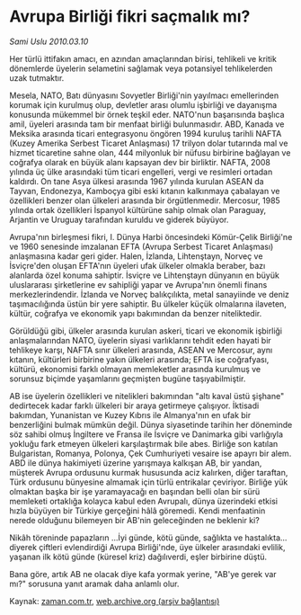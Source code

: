 # Avrupa Birliği fikri saçmalık mı?

*Sami Uslu 2010.03.10*

<tr><td class="metin" colspan="2" style="padding-top: 20px; padding-left: 5px; ">Her türlü ittifakın amacı, en azından amaçlarından birisi, tehlikeli ve kritik dönemlerde üyelerin selametini sağlamak veya potansiyel tehlikelerden uzak tutmaktır.</td></tr><tr><td class="metin" colspan="2" style="padding-top: 20px; padding-left: 5px; "><p>Mesela, NATO, Batı dünyasını Sovyetler Birliği'nin yayılmacı emellerinden korumak için kurulmuş olup, devletler arası olumlu işbirliği ve dayanışma konusunda mükemmel bir örnek teşkil eder. NATO'nun başarısında başlıca amil, üyeleri arasında tam bir menfaat birliği bulunmasıdır. ABD, Kanada ve Meksika arasında ticari entegrasyonu öngören 1994 kuruluş tarihli NAFTA (Kuzey Amerika Serbest Ticaret Anlaşması) 17 trilyon dolar tutarında mal ve hizmet ticaretine sahne olan, 444 milyonluk bir nüfusu birbirine bağlayan ve coğrafya olarak en büyük alanı kapsayan dev bir birliktir. NAFTA, 2008 yılında üç ülke arasındaki tüm ticari engelleri, vergi ve resimleri ortadan kaldırdı. On tane Asya ülkesi arasında 1967 yılında kurulan ASEAN da Tayvan, Endonezya, Kamboçya gibi eski kıtanın kalkınmaya çabalayan ve özellikleri benzer olan ülkeleri arasında bir örgütlenmedir. Mercosur, 1985 yılında ortak özellikleri İspanyol kültürüne sahip olmak olan Paraguay, Arjantin ve Uruguay tarafından kuruldu ve giderek büyüyor. 
<p> Avrupa'nın birleşmesi fikri, I. Dünya Harbi öncesindeki Kömür-Çelik Birliği'ne ve 1960 senesinde imzalanan EFTA (Avrupa Serbest Ticaret Anlaşması) anlaşmasına kadar geri gider. Halen, İzlanda, Lihtenştayn, Norveç ve İsviçre'den oluşan EFTA'nın üyeleri ufak ülkeler olmakla beraber, bazı alanlarda özel konuma sahiptir. İsviçre ve Lihtenştayn dünyanın en büyük uluslararası şirketlerine ev sahipliği yapar ve Avrupa'nın önemli finans merkezlerindendir. İzlanda ve Norveç balıkçılıkta, metal sanayiinde ve deniz taşımacılığında üstün bir yere sahiptir. Bu ülkeler küçük olmalarına ilaveten, kültür, coğrafya ve ekonomik yapı bakımından da benzer niteliktedir.
<p> Görüldüğü gibi, ülkeler arasında kurulan askeri, ticari ve ekonomik işbirliği anlaşmalarından NATO, üyelerin siyasi varlıklarını tehdit eden hayati bir tehlikeye karşı, NAFTA sınır ülkeleri arasında, ASEAN ve Mercosur, aynı kıtanın, kültürleri birbirine yakın ülkeleri arasında; EFTA ise coğrafyası, kültürü, ekonomisi farklı olmayan memleketler arasında kurulmuş ve sorunsuz biçimde yaşamlarını geçmişten bugüne taşıyabilmiştir.
<p> AB ise üyelerin özellikleri ve nitelikleri bakımından "altı kaval üstü şişhane" dedirtecek kadar farklı ülkeleri bir araya getirmeye çalışıyor. İktisadi bakımdan, Yunanistan ve Kuzey Kıbrıs ile Almanya'nın en ufak bir benzerliğini bulmak mümkün değil. Dünya siyasetinde tarihin her döneminde söz sahibi olmuş İngiltere ve Fransa ile İsviçre ve Danimarka gibi varlığıyla yokluğu fark etmeyen ülkeleri karşılaştırmak bile abes. Birliğe son katılan Bulgaristan, Romanya, Polonya, Çek Cumhuriyeti vesaire ise apayrı bir alem. ABD ile dünya hakimiyeti üzerine yarışmaya kalkışan AB, bir yandan, müşterek Avrupa ordusunu kurmak hususunda aciz kalırken, diğer taraftan, Türk ordusunu bünyesine almamak için türlü entrikalar çeviriyor. Birliğe yük olmaktan başka bir işe yaramayacağı en başından belli olan bir sürü memleketi ortaklığa kolayca kabul eden Avrupalı, dünya üzerindeki etkisi hızla büyüyen bir Türkiye gerçeğini hâlâ göremedi. Kendi menfaatinin nerede olduğunu bilemeyen bir AB'nin geleceğinden ne beklenir ki?
<p> Nikâh töreninde papazların ...İyi günde, kötü günde, sağlıkta ve hastalıkta... diyerek çiftleri evlendirdiği Avrupa Birliği'nde, üye ülkeler arasındaki evlilik, yaşanan ilk kötü günde (küresel kriz) dağılıverdi, eşler birbirine düştü.
<p> Bana göre, artık AB ne olacak diye kafa yormak yerine, "AB'ye gerek var mı?" sorusuna yanıt aramak daha anlamlı olur. <br/></p></p></p></p></p></p></td></tr>

Kaynak: [zaman.com.tr](http://zaman.com.tr/yazar.do?yazino=959862), [web.archive.org (arşiv bağlantısı)](http://web.archive.org/web/20100330012235/http://www.zaman.com.tr:80/yazar.do?yazino=959862)
